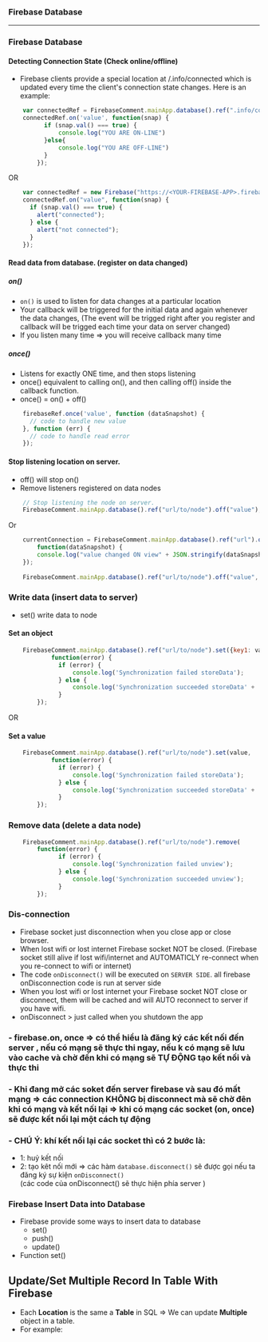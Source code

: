 
### Firebase Database

---------------------------------------------------------------------------
### Firebase Database

#### Detecting Connection State (Check online/offline)
- Firebase clients provide a special location at /.info/connected which is updated every time the client's connection state changes. Here is an example: 

```js
	var connectedRef = FirebaseComment.mainApp.database().ref(".info/connected");
	connectedRef.on('value', function(snap) {
		  if (snap.val() === true) {
			  console.log("YOU ARE ON-LINE")
		  }else{
			  console.log("YOU ARE OFF-LINE")
		  }
		});
```
OR 
```js
	var connectedRef = new Firebase("https://<YOUR-FIREBASE-APP>.firebaseio.com/.info/connected");
	connectedRef.on("value", function(snap) {
	  if (snap.val() === true) {
	    alert("connected");
	  } else {
	    alert("not connected");
	  }
	});
```

#### Read data from database. (register on data changed)

##### on()
  - `on()` is used to listen for data changes at a particular location
  - Your callback will be triggered for the initial data and again whenever the data changes, (The event will be trigged right after you register and callback will be trigged each time your data on server changed)
  - If you listen many time => you will receive callback many time
 
##### once()
  - Listens for exactly ONE time, and then stops listening
  - once()  equivalent to calling on(), and then calling off() inside the callback function.
  - once() = on() + off()
  
```js
	firebaseRef.once('value', function (dataSnapshot) {
	  // code to handle new value
	}, function (err) {
	  // code to handle read error
	});
```

#### Stop listening location on server.
  - off() will stop on()
  - Remove listeners registered on data nodes

```js
    // Stop listening the node on server.
    FirebaseComment.mainApp.database().ref("url/to/node").off("value");
```

Or

```js
	currentConnection = FirebaseComment.mainApp.database().ref("url").on("value",
	    function(dataSnapshot) {
		console.log("value changed ON view" + JSON.stringify(dataSnapshot.val()));
	});		
	
	FirebaseComment.mainApp.database().ref("url/to/node").off("value", currentConnection);
```

### Write data (insert data to server)
  - set() write data to node
  

#### Set an object
```js
	FirebaseComment.mainApp.database().ref("url/to/node").set({key1: value1, key2: value2},
		    function(error) {
			  if (error) {
			      console.log('Synchronization failed storeData');
			  } else {
			      console.log('Synchronization succeeded storeData' + 
			  }
		});
```

OR

#### Set a value
```js
	FirebaseComment.mainApp.database().ref("url/to/node").set(value,
		    function(error) {
			  if (error) {
			      console.log('Synchronization failed storeData');
			  } else {
			      console.log('Synchronization succeeded storeData' + 
			  }
		});
```
### Remove data (delete a data node)

```js
	FirebaseComment.mainApp.database().ref("url/to/node").remove(
		function(error) {
			  if (error) {
			      console.log('Synchronization failed unview');
			  } else {
			      console.log('Synchronization succeeded unview');
			  }
		});
```

### Dis-connection
  - Firebase socket just disconnection when you close app or close browser.
  - When lost wifi or lost internet Firebase socket NOT be closed. (Firebase socket still alive if lost wifi/internet and AUTOMATICLY re-connect when you re-connect to wifi or internet)
  - The code `onDisconnect()` will be executed on `SERVER SIDE`. all firebase onDisconnection code is run at server side
  - When you lost wifi or lost internet your Firebase socket NOT close or disconnect, them will be cached and will AUTO reconnect to server if you have wifi.
  - onDisconnect > just called when you shutdown the app
 

### - firebase.on, once => có thể hiểu là đăng ký các kết nối đến server , nếu có mạng sẽ thực thi ngay, nếu k có mạng sẽ lưu vào cache và chờ đến khi có mạng sẽ TỰ ĐỘNG tạo kết nối và thực thi

### - Khi đang mở các soket đến server firebase và sau đó mất mạng => các connection KHÔNG bị disconnect mà sẽ chờ đên khi có mạng và kết nối lại => khi có mạng các socket (on, once) sẽ được kết nối lại một cách tự động 

### - CHÚ Ý: khí kết nối lại các socket thì có 2 bước là: 
  - 1: huỷ kết nối
  - 2: tạo kêt nối mới 
 => các hàm `database.disconnect()` sẽ được gọi nếu ta đăng ký sự kiện `onDisconnect()`  
(các code của onDisconnect() sẽ thực hiện phía server )

### Firebase Insert Data into Database
  - Firebase provide some ways to insert data to database
    - set()
    - push()
    - update()
  - Function set()
  
## Update/Set Multiple Record In Table With Firebase

  - Each **Location** is the same a **Table** in SQL => We can update **Multiple** object in a table.
  - For example:
  
  ```xml
        
  
  ```  
